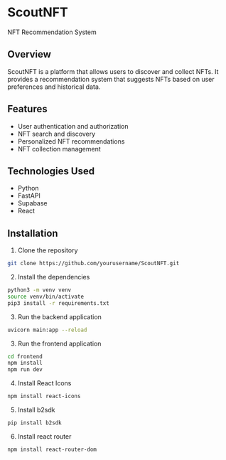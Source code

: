 # ScoutNFT

NFT Recommendation System

## Overview

ScoutNFT is a platform that allows users to discover and collect NFTs. It provides a recommendation system that suggests NFTs based on user preferences and historical data.

## Features

- User authentication and authorization
- NFT search and discovery
- Personalized NFT recommendations
- NFT collection management

## Technologies Used

- Python
- FastAPI
- Supabase
- React

## Installation

1. Clone the repository

```bash
git clone https://github.com/yourusername/ScoutNFT.git
```

2. Install the dependencies


```bash
python3 -m venv venv
source venv/bin/activate
pip3 install -r requirements.txt
```

3. Run the backend application

```bash
uvicorn main:app --reload
```

3. Run the frontend application

```bash
cd frontend
npm install
npm run dev
```

4. Install React Icons
```bash
npm install react-icons
```

5. Install b2sdk
```bash
pip install b2sdk
```

6. Install react router 
```bash
npm install react-router-dom
```
